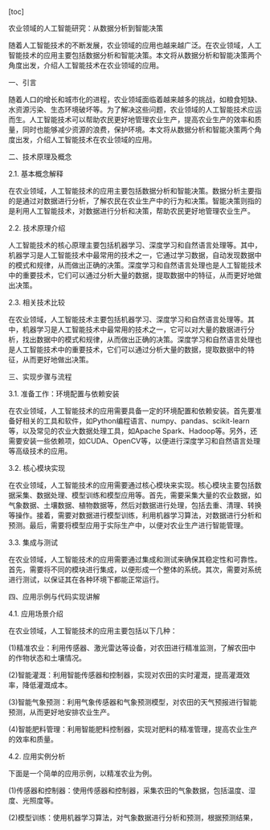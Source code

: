 
[toc]                    
                
                
农业领域的人工智能研究：从数据分析到智能决策

随着人工智能技术的不断发展，农业领域的应用也越来越广泛。在农业领域，人工智能技术的应用主要包括数据分析和智能决策。本文将从数据分析和智能决策两个角度出发，介绍人工智能技术在农业领域的应用。

一、引言

随着人口的增长和城市化的进程，农业领域面临着越来越多的挑战，如粮食短缺、水资源污染、生态环境破坏等。为了解决这些问题，农业领域的人工智能技术应运而生。人工智能技术可以帮助农民更好地管理农业生产，提高农业生产的效率和质量，同时也能够减少资源的浪费，保护环境。本文将从数据分析和智能决策两个角度出发，介绍人工智能技术在农业领域的应用。

二、技术原理及概念

2.1. 基本概念解释

在农业领域，人工智能技术的应用主要包括数据分析和智能决策。数据分析主要指的是通过对数据进行分析，了解农民在农业生产中的行为和决策。智能决策则指的是利用人工智能技术，对数据进行分析和决策，帮助农民更好地管理农业生产。

2.2. 技术原理介绍

人工智能技术的核心原理主要包括机器学习、深度学习和自然语言处理等。其中，机器学习是人工智能技术中最常用的技术之一，它通过学习数据，自动发现数据中的模式和规律，从而做出正确的决策。深度学习和自然语言处理也是人工智能技术中的重要技术，它们可以通过分析大量的数据，提取数据中的特征，从而更好地做出决策。

2.3. 相关技术比较

在农业领域，人工智能技术主要包括机器学习、深度学习和自然语言处理等。其中，机器学习是人工智能技术中最常用的技术之一，它可以对大量的数据进行分析，找出数据中的模式和规律，从而做出正确的决策。深度学习和自然语言处理也是人工智能技术中的重要技术，它们可以通过分析大量的数据，提取数据中的特征，从而更好地做出决策。

三、实现步骤与流程

3.1. 准备工作：环境配置与依赖安装

在农业领域，人工智能技术的应用需要具备一定的环境配置和依赖安装。首先要准备好相关的工具和软件，如Python编程语言、numpy、pandas、scikit-learn等，以及常见的农业大数据处理工具，如Apache Spark、Hadoop等。另外，还需要安装一些依赖项，如CUDA、OpenCV等，以便进行深度学习和自然语言处理等高级技术的应用。

3.2. 核心模块实现

在农业领域，人工智能技术的应用需要通过核心模块来实现。核心模块主要包括数据采集、数据处理、模型训练和模型应用等。首先，需要采集大量的农业数据，如气象数据、土壤数据、植物数据等，然后对数据进行处理，包括去重、清理、转换等操作。接着，需要对数据进行模型训练，利用机器学习算法，对数据进行分析和预测。最后，需要将模型应用于实际生产中，以便对农业生产进行智能管理。

3.3. 集成与测试

在农业领域，人工智能技术的应用需要通过集成和测试来确保其稳定性和可靠性。首先，需要将不同的模块进行集成，以便形成一个整体的系统。其次，需要对系统进行测试，以保证其在各种环境下都能正常运行。

四、应用示例与代码实现讲解

4.1. 应用场景介绍

在农业领域，人工智能技术的应用主要包括以下几种：

(1)精准农业：利用传感器、激光雷达等设备，对农田进行精准监测，了解农田中的作物状态和土壤情况。

(2)智能灌溉：利用智能传感器和控制器，实现对农田的实时灌溉，提高灌溉效率，降低灌溉成本。

(3)智能气象预测：利用气象传感器和气象预测模型，对农田的天气预报进行智能预测，从而更好地安排农业生产。

(4)智能肥料管理：利用智能肥料控制器，实现对肥料的精准管理，提高农业生产的效率和质量。

4.2. 应用实例分析

下面是一个简单的应用示例，以精准农业为例。

(1)传感器和控制器：使用传感器和控制器，采集农田的气象数据，包括温度、湿度、光照度等。

(2)模型训练：使用机器学习算法，对气象数据进行分析和预测，根据预测结果，

